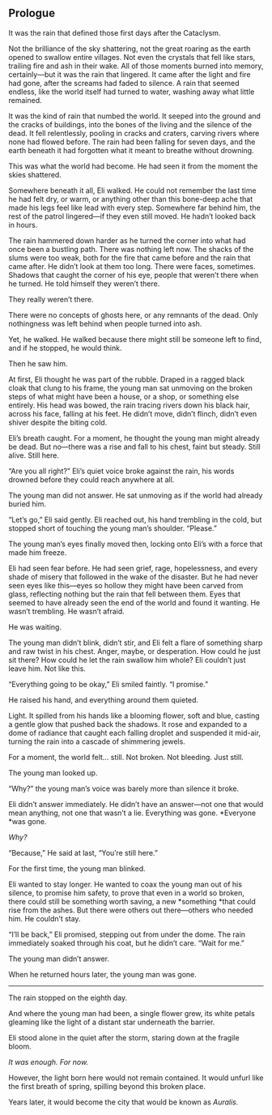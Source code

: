 <!-----



Conversion time: 0.279 seconds.


Using this Markdown file:

1. Paste this output into your source file.
2. See the notes and action items below regarding this conversion run.
3. Check the rendered output (headings, lists, code blocks, tables) for proper
   formatting and use a linkchecker before you publish this page.

Conversion notes:

* Docs to Markdown version 1.0β40
* Sun Jan 19 2025 00:00:35 GMT-0800 (PST)
* Source doc: novel vol 1
----->



## Prologue

It was the rain that defined those first days after the Cataclysm.

Not the brilliance of the sky shattering, not the great roaring as the earth opened to swallow entire villages. Not even the crystals that fell like stars, trailing fire and ash in their wake. All of those moments burned into memory, certainly—but it was the rain that lingered. It came after the light and fire had gone, after the screams had faded to silence. A rain that seemed endless, like the world itself had turned to water, washing away what little remained.

It was the kind of rain that numbed the world. It seeped into the ground and the cracks of buildings, into the bones of the living and the silence of the dead. It fell relentlessly, pooling in cracks and craters, carving rivers where none had flowed before. The rain had been falling for seven days, and the earth beneath it had forgotten what it meant to breathe without drowning.

This was what the world had become. He had seen it from the moment the skies shattered.

Somewhere beneath it all, Eli walked. He could not remember the last time he had felt dry, or warm, or anything other than this bone-deep ache that made his legs feel like lead with every step. Somewhere far behind him, the rest of the patrol lingered—if they even still moved. He hadn’t looked back in hours. 

 

The rain hammered down harder as he turned the corner into what had once been a bustling path. There was nothing left now. The shacks of the slums were too weak, both for the fire that came before and the rain that came after. He didn’t look at them too long. There were faces, sometimes. Shadows that caught the corner of his eye, people that weren’t there when he turned. He told himself they weren’t there.

They really weren’t there.

There were no concepts of ghosts here, or any remnants of the dead. Only nothingness was left behind when people turned into ash. 

Yet, he walked. He walked because there might still be someone left to find, and if he stopped, he would think.

Then he saw him.

At first, Eli thought he was part of the rubble. Draped in a ragged black cloak that clung to his frame, the young man sat unmoving on the broken steps of what might have been a house, or a shop, or something else entirely. His head was bowed, the rain tracing rivers down his black hair, across his face, falling at his feet. He didn’t move, didn’t flinch, didn’t even shiver despite the biting cold. 

Eli’s breath caught. For a moment, he thought the young man might already be dead. But no—there was a rise and fall to his chest, faint but steady. Still alive. Still here.

“Are you all right?” Eli’s quiet voice broke against the rain, his words drowned before they could reach anywhere at all.

The young man did not answer. He sat unmoving as if the world had already buried him.

“Let’s go,” Eli said gently. Eli reached out, his hand trembling in the cold, but stopped short of touching the young man’s shoulder. “Please.”

The young man’s eyes finally moved then, locking onto Eli’s with a force that made him freeze. 

Eli had seen fear before. He had seen grief, rage, hopelessness, and every shade of misery that followed in the wake of the disaster. But he had never seen eyes like this—eyes so hollow they might have been carved from glass, reflecting nothing but the rain that fell between them. Eyes that seemed to have already seen the end of the world and found it wanting. He wasn’t trembling. He wasn’t afraid.

He was waiting.

The young man didn’t blink, didn’t stir, and Eli felt a flare of something sharp and raw twist in his chest. Anger, maybe, or desperation. How could he just sit there? How could he let the rain swallow him whole? Eli couldn’t just leave him. Not like this.

“Everything going to be okay,” Eli smiled faintly. “I promise.”

He raised his hand, and everything around them quieted.

Light. It spilled from his hands like a blooming flower, soft and blue, casting a gentle glow that pushed back the shadows. It rose and expanded to a dome of radiance that caught each falling droplet and suspended it mid-air, turning the rain into a cascade of shimmering jewels. 

For a moment, the world felt… still. Not broken. Not bleeding. Just still.

The young man looked up.

“Why?” the young man’s voice was barely more than silence it broke.

Eli didn’t answer immediately. He didn’t have an answer—not one that would mean anything, not one that wasn’t a lie. Everything was gone. *Everyone *was gone. 

*Why?*

“Because,” He said at last, “You’re still here.”

For the first time, the young man blinked. 

Eli wanted to stay longer. He wanted to coax the young man out of his silence, to promise him safety, to prove that even in a world so broken, there could still be something worth saving, a new *something *that could rise from the ashes. But there were others out there—others who needed him. He couldn’t stay.

“I’ll be back,” Eli promised, stepping out from under the dome. The rain immediately soaked through his coat, but he didn’t care. “Wait for me.”

The young man didn’t answer.

When he returned hours later, the young man was gone.


---

The rain stopped on the eighth day.

And where the young man had been, a single flower grew, its white petals gleaming like the light of a distant star underneath the barrier. 

Eli stood alone in the quiet after the storm, staring down at the fragile bloom.

*It was enough. For now.*

However, the light born here would not remain contained. It would unfurl like the first breath of spring, spilling beyond this broken place.

Years later, it would become the city that would be known as *Auralis.*
